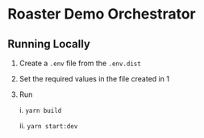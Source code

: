 # Roaster Demo Orchestrator

## Running Locally

1. Create a `.env` file from the `.env.dist`
2. Set the required values in the file created in 1
3. Run

    i. `yarn build`

    ii. `yarn start:dev`

